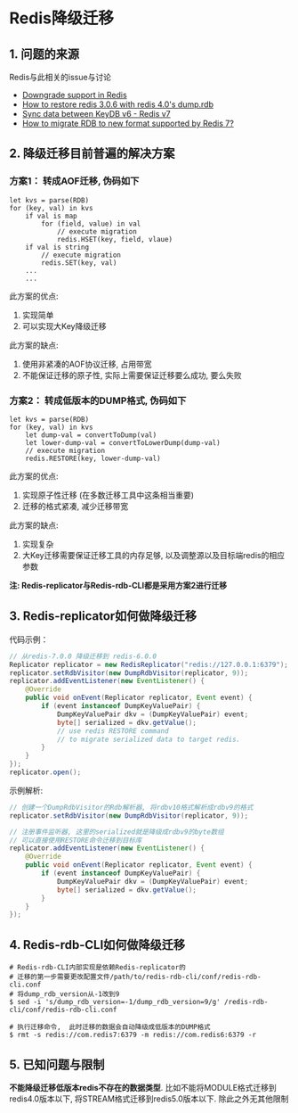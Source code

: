 # Redis降级迁移

## 1. 问题的来源

Redis与此相关的issue与讨论
* [Downgrade support in Redis](https://github.com/redis/redis/discussions/11089)
* [How to restore redis 3.0.6 with redis 4.0's dump.rdb](https://github.com/redis/redis/issues/8128)
* [Sync data between KeyDB v6 - Redis v7](https://github.com/leonchen83/redis-rdb-cli/issues/38)
* [How to migrate RDB to new format supported by Redis 7?](https://github.com/redis/redis/issues/11172)

## 2. 降级迁移目前普遍的解决方案

### 方案1： 转成AOF迁移, 伪码如下

```
let kvs = parse(RDB)
for (key, val) in kvs
    if val is map 
        for (field, value) in val
            // execute migration
            redis.HSET(key, field, vlaue)
    if val is string
        // execute migration
        redis.SET(key, val)
    ...
    ...
```

此方案的优点: 

1. 实现简单
2. 可以实现大Key降级迁移

此方案的缺点:

1. 使用非紧凑的AOF协议迁移, 占用带宽
2. 不能保证迁移的原子性, 实际上需要保证迁移要么成功, 要么失败

### 方案2： 转成低版本的DUMP格式, 伪码如下

```
let kvs = parse(RDB)
for (key, val) in kvs
    let dump-val = convertToDump(val)
    let lower-dump-val = convertToLowerDump(dump-val)
    // execute migration
    redis.RESTORE(key, lower-dump-val)
```

此方案的优点:

1. 实现原子性迁移 (在多数迁移工具中这条相当重要)
2. 迁移的格式紧凑, 减少迁移带宽

此方案的缺点:

1. 实现复杂
2. 大Key迁移需要保证迁移工具的内存足够, 以及调整源以及目标端redis的相应参数

  
**注: Redis-replicator与Redis-rdb-CLI都是采用方案2进行迁移**

## 3. Redis-replicator如何做降级迁移

代码示例：

```java
// 从redis-7.0.0 降级迁移到 redis-6.0.0
Replicator replicator = new RedisReplicator("redis://127.0.0.1:6379");
replicator.setRdbVisitor(new DumpRdbVisitor(replicator, 9));
replicator.addEventListener(new EventListener() {
    @Override
    public void onEvent(Replicator replicator, Event event) {
        if (event instanceof DumpKeyValuePair) {
            DumpKeyValuePair dkv = (DumpKeyValuePair) event;
            byte[] serialized = dkv.getValue();
            // use redis RESTORE command
            // to migrate serialized data to target redis.
        }
    }
});
replicator.open();
```

示例解析:

```java  
// 创建一个DumpRdbVisitor的Rdb解析器, 将rdbv10格式解析成rdbv9的格式
replicator.setRdbVisitor(new DumpRdbVisitor(replicator, 9));
```

```java  
// 注册事件监听器, 这里的serialized就是降级成rdbv9的byte数组
// 可以直接使用RESTORE命令迁移到目标库
replicator.addEventListener(new EventListener() {
    @Override
    public void onEvent(Replicator replicator, Event event) {
        if (event instanceof DumpKeyValuePair) {
            DumpKeyValuePair dkv = (DumpKeyValuePair) event;
            byte[] serialized = dkv.getValue();
        }
    }
});
```

## 4. Redis-rdb-CLI如何做降级迁移

```shell
# Redis-rdb-CLI内部实现是依赖Redis-replicator的
# 迁移的第一步需要更改配置文件/path/to/redis-rdb-cli/conf/redis-rdb-cli.conf
# 将dump_rdb_version从-1改到9
$ sed -i 's/dump_rdb_version=-1/dump_rdb_version=9/g' /redis-rdb-cli/conf/redis-rdb-cli.conf

# 执行迁移命令,  此时迁移的数据会自动降级成低版本的DUMP格式
$ rmt -s redis://com.redis7:6379 -m redis://com.redis6:6379 -r
```

## 5. 已知问题与限制

**不能降级迁移低版本redis不存在的数据类型**. 比如不能将MODULE格式迁移到redis4.0版本以下, 将STREAM格式迁移到redis5.0版本以下. 除此之外无其他限制